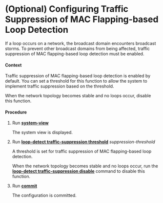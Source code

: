 (Optional) Configuring Traffic Suppression of MAC Flapping-based Loop Detection
===============================================================================

If a loop occurs on a network, the broadcast domain encounters broadcast storms. To prevent other broadcast domains from being affected, traffic suppression of MAC flapping-based loop detection must be enabled.

#### Context

Traffic suppression of MAC flapping-based loop detection is enabled by default. You can set a threshold for this function to allow the system to implement traffic suppression based on the threshold.

When the network topology becomes stable and no loops occur, disable this function.


#### Procedure

1. Run [**system-view**](cmdqueryname=system-view)
   
   
   
   The system view is displayed.
2. Run [**loop-detect traffic-suppression threshold**](cmdqueryname=loop-detect+traffic-suppression+threshold) *suppression-threshold*
   
   
   
   A threshold is set for traffic suppression of MAC flapping-based loop detection.
   
   
   
   When the network topology becomes stable and no loops occur, run the [**loop-detect traffic-suppression disable**](cmdqueryname=loop-detect+traffic-suppression+disable) command to disable this function.
3. Run [**commit**](cmdqueryname=commit)
   
   
   
   The configuration is committed.